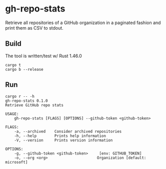 # gh-repo-stats

Retrieve all repositories of a GitHub organization in a paginated fashion and print them as CSV to stdout.

## Build

The tool is written/test w/ Rust 1.46.0

```
cargo t
cargo b --release
```

## Run

```
cargo r -- -h
gh-repo-stats 0.1.0
Retrieve GitHub repo stats

USAGE:
    gh-repo-stats [FLAGS] [OPTIONS] --github-token <github-token>

FLAGS:
    -a, --archived    Consider archived repositories
    -h, --help        Prints help information
    -V, --version     Prints version information

OPTIONS:
    -g, --github-token <github-token>     [env: GITHUB_TOKEN]
    -o, --org <org>                      Organization [default: microsoft]
```
